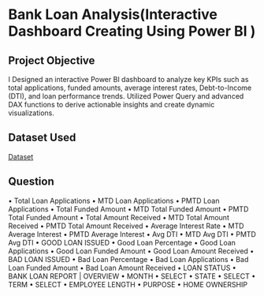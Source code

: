 # Bank Loan Analysis(Interactive Dashboard Creating Using Power BI )

## Project Objective
I Designed an interactive Power BI dashboard to analyze key KPIs such as total applications, funded amounts, average interest rates, Debt-to-Income (DTI), and loan performance trends. Utilized Power Query and advanced DAX functions to derive actionable insights and create dynamic visualizations.

## Dataset Used
<a href="https://github.com/Aklakh123/Bank-Loan-Ananlysis-Dashboard/blob/main/financial_loan%20(1).csv">Dataset</a>

## Question
•	Total Loan Applications 
•	MTD Loan Applications 
•	PMTD Loan Applications
•	Total Funded Amount 
•	MTD Total Funded Amount
•	PMTD Total Funded Amount
•	Total Amount Received
•	MTD Total Amount Received
•	PMTD Total Amount Received
•	Average Interest Rate
•	MTD Average Interest
•	PMTD Average Interest
•	Avg DTI
•	MTD Avg DTI
•	PMTD Avg DTI
•	GOOD LOAN ISSUED
•	Good Loan Percentage
•	Good Loan Applications
•	Good Loan Funded Amount
•	Good Loan Amount Received
•	BAD LOAN ISSUED
•	Bad Loan Percentage 
•	Bad Loan Applications 
•	Bad Loan Funded Amount 
•	Bad Loan Amount Received
•	LOAN STATUS
•	BANK LOAN REPORT | OVERVIEW
•	MONTH
•	SELECT 
•	STATE
•	SELECT 
•	TERM
•	SELECT 
•	EMPLOYEE LENGTH
•	PURPOSE
•	HOME OWNERSHIP


